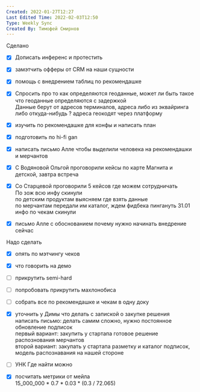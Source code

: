 ```yaml
---
Created: 2022-01-27T12:27
Last Edited Time: 2022-02-03T12:50
Type: Weekly Sync
Created By: Тимофей Смирнов
---
```

  

Сделано

- [x] Дописать инференс и протестить
- [x] замэтчить офферы от CRM на наши сущности
- [x] помощь с внедрением таблиц по рекомендашке
- [x] Спросить про то как определяются геоданные, может ли быть такое что геоданные определяются с задержкой  
    Данные берут от адресов терминалов, адреса либо из эквайринга либо откуда-нибудь ? адреса геокодят через платформу  
    
- [x] изучить по рекомендашке для конфы и написать план
- [x] подготовить по hi-fi gan
- [x] написать письмо Алле чтобы выделили человека на рекомендашки и мерчантов
- [x] С Водяновой Ольгой проговорили кейсы по карте Магнита и детской, завтра встреча
- [x] Со Старцевой проговорили 5 кейсов где можем сотрудничать  
    По зож всю инфу скинули  
    по детским продуктам выясняем где взять данные  
    по мерчантам передали им каталог, ждем фидбека пингануть 31.01  
    инфо по чекам скинули  
    
- [x] письмо Алле с обоснованием почему нужно начинать внедрение сейчас

  

Надо сделать

- [x] опять по мэтчингу чеков
- [x] что говорить на демо
- [ ] прикрутить semi-hard
- [ ] попробовать прикрутить махлонобиса
- [ ] собрать все по рекомендашке и чекам в одну доку
- [x] уточнить у Димы что делать с запиской о закупке решения  
    написать письмо: делать самим сложно, нужно постоянное обновление подписок  
    первый вариант: закупить у стартапа готовое решение распознования мерчантов  
    второй вариант: закупать у стартапа разметку и каталог подписок, модель распознавания на нашей стороне  
    
- [ ] УНК Где найти можно
- [x] посчитать метрики от мейла  
    15_000_000 * 0.7 * 0.03 * (0.3 / 72.065)